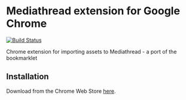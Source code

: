 # Mediathread extension for Google Chrome

[![Build Status](https://travis-ci.org/ccnmtl/mediathread-chrome.svg?branch=master)](https://travis-ci.org/ccnmtl/mediathread-chrome)

Chrome extension for importing assets to Mediathread - a port of the bookmarklet

## Installation
Download from the Chrome Web Store [here](https://chrome.google.com/webstore/detail/mediathread/gambcgmmppeklfmbahomokogelnaffbi).
